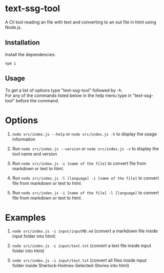# text-ssg-tool

A Cli tool reading an file with text and converting to an out file in html using Node.js.

## Installation

Install the dependencies:

```
npm i
```

## Usage

To get a list of options type "text-ssg-tool" followed by -h.</br>
For any of the commands listed below in the help menu type in "text-ssg-tool" before the command.</br>

# Options

1. `node src/index.js --help` or `node src/index.js -h` to display the usage information

2. Run `node src/index.js --version` or `node src/index.js -v` to display the tool name and version

3. Run `node src/index.js -i [name of the file]` to convert file from markdown or text to html.

4. Run `node src/index.js -l [language] -i [name of the file]` to convert file from markdown or text to html.

5. Run `node src/index.js -i [name of the file] -l [language]` to convert file from markdown or text to html.

# Examples

1. `node src/index.js -i input/inputMD.md` (convert a markdown file inside input folder into html)

2. `node src/index.js -i input/text.txt` (convert a text file inside input folder into html)

3. `node src/index.js -i input/text.txt` (convert all files inside input folder inside Sherlock-Holmes-Selected-Stories into html)
